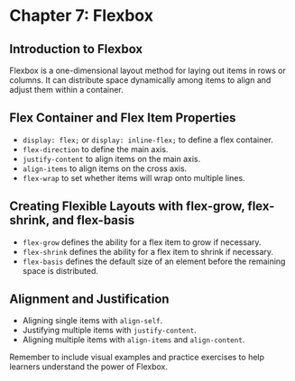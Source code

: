 # Chapter 7: Flexbox

## Introduction to Flexbox
Flexbox is a one-dimensional layout method for laying out items in rows or columns. It can distribute space dynamically among items to align and adjust them within a container.

## Flex Container and Flex Item Properties
- `display: flex;` or `display: inline-flex;` to define a flex container.
- `flex-direction` to define the main axis.
- `justify-content` to align items on the main axis.
- `align-items` to align items on the cross axis.
- `flex-wrap` to set whether items will wrap onto multiple lines.

## Creating Flexible Layouts with flex-grow, flex-shrink, and flex-basis
- `flex-grow` defines the ability for a flex item to grow if necessary.
- `flex-shrink` defines the ability for a flex item to shrink if necessary.
- `flex-basis` defines the default size of an element before the remaining space is distributed.

## Alignment and Justification
- Aligning single items with `align-self`.
- Justifying multiple items with `justify-content`.
- Aligning multiple items with `align-items` and `align-content`.

Remember to include visual examples and practice exercises to help learners understand the power of Flexbox.
